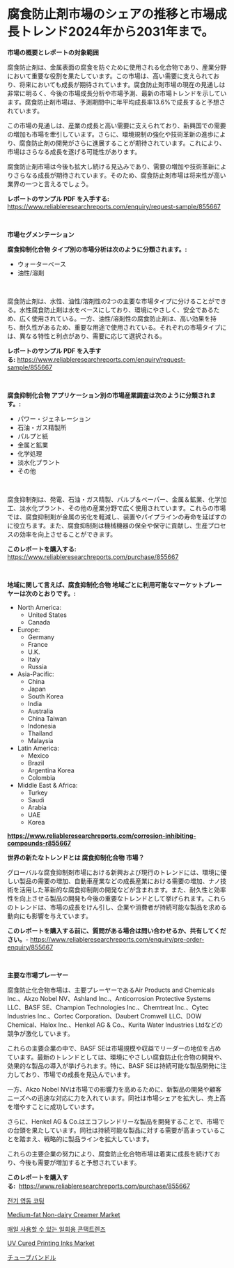<p><h1>腐食防止剤市場のシェアの推移と市場成長トレンド2024年から2031年まで。</h1></p><p><strong>市場の概要とレポートの対象範囲</strong></p>
<p><p>腐食防止剤は、金属表面の腐食を防ぐために使用される化合物であり、産業分野において重要な役割を果たしています。この市場は、高い需要に支えられており、将来においても成長が期待されています。腐食防止剤市場の現在の見通しは非常に明るく、今後の市場成長分析や市場予測、最新の市場トレンドを示しています。腐食防止剤市場は、予測期間中に年平均成長率13.6%で成長すると予想されています。</p><p>この市場の見通しは、産業の成長と高い需要に支えられており、新興国での需要の増加も市場を牽引しています。さらに、環境規制の強化や技術革新の進歩により、腐食防止剤の開発がさらに進展することが期待されています。これにより、市場はさらなる成長を遂げる可能性があります。</p><p>腐食防止剤市場は今後も拡大し続ける見込みであり、需要の増加や技術革新によりさらなる成長が期待されています。そのため、腐食防止剤市場は将来性が高い業界の一つと言えるでしょう。</p></p>
<p><strong>レポートのサンプル PDF を入手する:</strong> <a href="https://www.reliableresearchreports.com/enquiry/request-sample/855667">https://www.reliableresearchreports.com/enquiry/request-sample/855667</a></p>
<p>&nbsp;</p>
<p><strong>市場セグメンテーション</strong></p>
<p><strong>腐食抑制化合物 タイプ別の市場分析は次のように分類されます。:</strong></p>
<p><ul><li>ウォーターベース</li><li>油性/溶剤</li></ul></p>
<p>&nbsp;</p>
<p><p>腐食防止剤は、水性、油性/溶剤性の2つの主要な市場タイプに分けることができる。水性腐食防止剤は水をベースにしており、環境にやさしく、安全であるため、広く使用されている。一方、油性/溶剤性の腐食防止剤は、高い効果を持ち、耐久性があるため、重要な用途で使用されている。それぞれの市場タイプには、異なる特性と利点があり、需要に応じて選択される。</p></p>
<p><strong>レポートのサンプル PDF を入手する:</strong>&nbsp;<a href="https://www.reliableresearchreports.com/enquiry/request-sample/855667">https://www.reliableresearchreports.com/enquiry/request-sample/855667</a></p>
<p>&nbsp;</p>
<p><strong> 腐食抑制化合物 アプリケーション別の市場産業調査は次のように分類されます。:</strong></p>
<p><ul><li>パワー・ジェネレーション</li><li>石油・ガス精製所</li><li>パルプと紙</li><li>金属と鉱業</li><li>化学処理</li><li>淡水化プラント</li><li>その他</li></ul></p>
<p>&nbsp;</p>
<p><p>腐食抑制剤は、発電、石油・ガス精製、パルプ＆ペーパー、金属＆鉱業、化学加工、淡水化プラント、その他の産業分野で広く使用されています。これらの市場では、腐食抑制剤が金属の劣化を軽減し、装置やパイプラインの寿命を延ばすのに役立ちます。また、腐食抑制剤は機械機器の保全や保守に貢献し、生産プロセスの効率を向上させることができます。</p></p>
<p><strong>このレポートを購入する:</strong>&nbsp; <a href="https://www.reliableresearchreports.com/purchase/855667">https://www.reliableresearchreports.com/purchase/855667</a></p>
<p>&nbsp;</p>
<p><strong>地域に関して言えば、腐食抑制化合物 地域ごとに利用可能なマーケットプレーヤーは次のとおりです。:</strong></p>
<p><ul>
    <li>
        North America:
        <ul>
            <li>United States</li>
            <li>Canada</li>
        </ul>
    </li>
    <li>
        Europe:
        <ul>
            <li>Germany</li>
            <li>France</li>
            <li>U.K.</li>
            <li>Italy</li>
            <li>Russia</li>
        </ul>
    </li>
    <li>
        Asia-Pacific:
        <ul>
            <li>China</li>
            <li>Japan</li>
            <li>South Korea</li>
            <li>India</li>
            <li>Australia</li>
            <li>China Taiwan</li>
            <li>Indonesia</li>
            <li>Thailand</li>
            <li>Malaysia</li>
        </ul>
    </li>
    <li>
        Latin America:
        <ul>
            <li>Mexico</li>
            <li>Brazil</li>
            <li>Argentina Korea</li>
            <li>Colombia</li>
        </ul>
    </li>
    <li>
        Middle East & Africa:
        <ul>
            <li>Turkey</li>
            <li>Saudi</li>
            <li>Arabia</li>
            <li>UAE</li>
            <li>Korea</li>
        </ul>
    </li>
    </ul></p>
<p><strong><a href="https://www.reliableresearchreports.com/corrosion-inhibiting-compounds-r855667">https://www.reliableresearchreports.com/corrosion-inhibiting-compounds-r855667</a></strong>&nbsp;</p>
<p><strong>世界の新たなトレンドとは 腐食抑制化合物 市場？</strong></p>
<p><p>グローバルな腐食抑制剤市場における新興および現行のトレンドには、環境に優しい製品の需要の増加、自動車産業などの成長産業における需要の増加、ナノ技術を活用した革新的な腐食抑制剤の開発などが含まれます。また、耐久性と効率性を向上させる製品の開発も今後の重要なトレンドとして挙げられます。これらのトレンドは、市場の成長をけん引し、企業や消費者が持続可能な製品を求める動向にも影響を与えています。</p></p>
<p><strong>このレポートを購入する前に、質問がある場合は問い合わせるか、共有してください。</strong>- <a href="https://www.reliableresearchreports.com/enquiry/pre-order-enquiry/855667">https://www.reliableresearchreports.com/enquiry/pre-order-enquiry/855667</a></p>
<p>&nbsp;</p>
<p><strong>主要な市場プレーヤー</strong></p>
<p><p>腐食防止化合物市場は、主要プレーヤーであるAir Products and Chemicals Inc.、Akzo Nobel NV、Ashland Inc.、Anticorrosion Protective Systems LLC、BASF SE、Champion Technologies Inc.、Chemtreat Inc.、Cytec Industries Inc.、Cortec Corporation、Daubert Cromwell LLC、DOW Chemical、Halox Inc.、Henkel AG & Co.、Kurita Water Industries Ltdなどの競争が激化しています。</p><p>これらの主要企業の中で、BASF SEは市場規模や収益でリーダーの地位を占めています。最新のトレンドとしては、環境にやさしい腐食防止化合物の開発や、効果的な製品の導入が挙げられます。特に、BASF SEは持続可能な製品開発に注力しており、市場での成長を見込んでいます。</p><p>一方、Akzo Nobel NVは市場での影響力を高めるために、新製品の開発や顧客ニーズへの迅速な対応に力を入れています。同社は市場シェアを拡大し、売上高を増やすことに成功しています。</p><p>さらに、Henkel AG & Co.はエコフレンドリーな製品を開発することで、市場での台頭を果たしています。同社は持続可能な製品に対する需要が高まっていることを踏まえ、戦略的に製品ラインを拡大しています。</p><p>これらの主要企業の努力により、腐食防止化合物市場は着実に成長を続けており、今後も需要が増加すると予想されています。</p></p>
<p><strong>このレポートを購入する:</strong>&nbsp;&nbsp;<a href="https://www.reliableresearchreports.com/purchase/855667">https://www.reliableresearchreports.com/purchase/855667</a></p>
<p><p><a href="https://github.com/vdhdwjyp90142/Market-Research-Report-List-1/blob/main/774287818207.md">전기 영동 코팅</a></p><p><a href="https://github.com/dringals/Market-Research-Report-List-3/blob/main/medium-fat-non-dairy-creamer-market.md">Medium-fat Non-dairy Creamer Market</a></p><p><a href="https://github.com/OwenHamiytll568745/Market-Research-Report-List-1/blob/main/753798218208.md">매일 사용할 수 있는 일회용 콘택트렌즈</a></p><p><a href="https://issuu.com/reportprime-2/docs/uv-cured-printing-inks-market-size-2030.pptx">UV Cured Printing Inks Market</a></p><p><a href="https://github.com/sghwr779811674/Market-Research-Report-List-1/blob/main/502357819814.md">チューブバンドル</a></p></p>